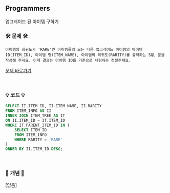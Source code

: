 ## Programmers 
업그레이드 된 아이템 구하기

### 🛠️ 문제 🛠️

```
아이템의 희귀도가 'RARE'인 아이템들의 모든 다음 업그레이드 아이템의 아이템 ID(ITEM_ID), 아이템 명(ITEM_NAME), 아이템의 희귀도(RARITY)를 출력하는 SQL 문을 작성해 주세요. 이때 결과는 아이템 ID를 기준으로 내림차순 정렬주세요.
```

[문제 바로가기](https://school.programmers.co.kr/learn/courses/30/lessons/273711)

<br/>

### 💡 코드 💡

```sql
SELECT II.ITEM_ID, II.ITEM_NAME, II.RARITY
FROM ITEM_INFO AS II
INNER JOIN ITEM_TREE AS IT
ON II.ITEM_ID = IT.ITEM_ID
WHERE IT.PARENT_ITEM_ID IN (
    SELECT ITEM_ID
    FROM ITEM_INFO
    WHERE RARITY = 'RARE'
)
ORDER BY II.ITEM_ID DESC;

```

<br/>

### 📙 개념 📙

[없음]
